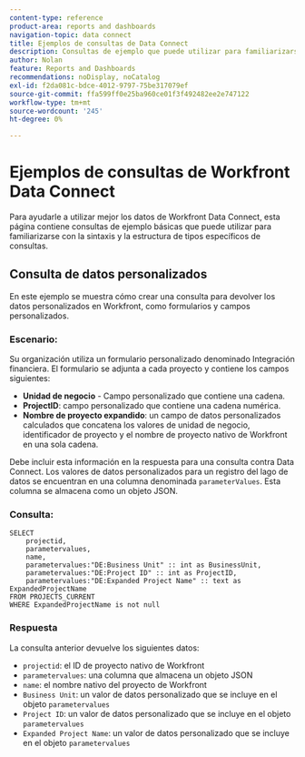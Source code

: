 ```yaml
---
content-type: reference
product-area: reports and dashboards
navigation-topic: data connect
title: Ejemplos de consultas de Data Connect
description: Consultas de ejemplo que puede utilizar para familiarizarse con la sintaxis y la estructura de tipos específicos de consultas.
author: Nolan
feature: Reports and Dashboards
recommendations: noDisplay, noCatalog
exl-id: f2da081c-bdce-4012-9797-75be317079ef
source-git-commit: ffa599ff0e25ba960ce01f3f492482ee2e747122
workflow-type: tm+mt
source-wordcount: '245'
ht-degree: 0%

---
```


# Ejemplos de consultas de Workfront Data Connect

Para ayudarle a utilizar mejor los datos de Workfront Data Connect, esta página contiene consultas de ejemplo básicas que puede utilizar para familiarizarse con la sintaxis y la estructura de tipos específicos de consultas.

## Consulta de datos personalizados

En este ejemplo se muestra cómo crear una consulta para devolver los datos personalizados en Workfront, como formularios y campos personalizados.

### Escenario:

Su organización utiliza un formulario personalizado denominado Integración financiera. El formulario se adjunta a cada proyecto y contiene los campos siguientes:

* **Unidad de negocio** - Campo personalizado que contiene una cadena.
* **ProjectID**: campo personalizado que contiene una cadena numérica.
* **Nombre de proyecto expandido**: un campo de datos personalizados calculados que concatena los valores de unidad de negocio, identificador de proyecto y el nombre de proyecto nativo de Workfront en una sola cadena.

Debe incluir esta información en la respuesta para una consulta contra Data Connect. Los valores de datos personalizados para un registro del lago de datos se encuentran en una columna denominada `parameterValues`. Esta columna se almacena como un objeto JSON.

### Consulta:

```
SELECT
    projectid,
    parametervalues,
    name,
    parametervalues:"DE:Business Unit" :: int as BusinessUnit,
    parametervalues:"DE:Project ID" :: int as ProjectID,
    parametervalues:"DE:Expanded Project Name" :: text as ExpandedProjectName
FROM PROJECTS_CURRENT
WHERE ExpandedProjectName is not null
```

### Respuesta

La consulta anterior devuelve los siguientes datos:

* `projectid`: el ID de proyecto nativo de Workfront
* `parametervalues`: una columna que almacena un objeto JSON
* `name`: el nombre nativo del proyecto de Workfront
* `Business Unit`: un valor de datos personalizado que se incluye en el objeto `parametervalues`
* `Project ID`: un valor de datos personalizado que se incluye en el objeto `parametervalues`
* `Expanded Project Name`: un valor de datos personalizado que se incluye en el objeto `parametervalues`

<!--## Task query 

Join the project and (assignedTo) users tables into a simple task list.



## Hours query

Join owner (users), hour type, and portfolio tables to provide a sum of hours by user and portfolio for the current year.



## Document approvals query

Measure the cycle time and average number of review cycles per asset.-->
